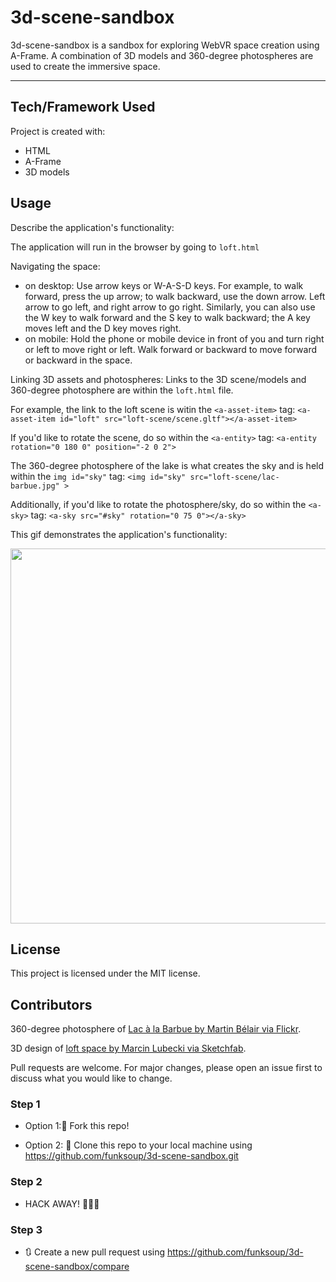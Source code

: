 
# 3d-scene-sandbox

3d-scene-sandbox is a sandbox for exploring WebVR space creation using A-Frame. A combination of 3D models and 360-degree photospheres are used to create the immersive space.


------

## Tech/Framework Used

Project is created with:

* HTML
* A-Frame
* 3D models 


## Usage

Describe the application's functionality:

The application will run in the browser by going to `loft.html`

Navigating the space: 
* on desktop: Use arrow keys or W-A-S-D keys. For example, to walk forward, press the up arrow; to walk backward, use the down arrow. Left arrow to go left, and right arrow to go right. Similarly, you can also use the W key to walk forward and the S key to walk backward; the A key moves left and the D key moves right.
* on mobile: Hold the phone or mobile device in front of you and turn right or left to move right or left. Walk forward or backward to move forward or backward in the space.

Linking 3D assets and photospheres:
Links to the 3D scene/models and 360-degree photosphere are within the `loft.html` file.

For example, the link to the loft scene is witin the `<a-asset-item>` tag:
`<a-asset-item id="loft" src="loft-scene/scene.gltf"></a-asset-item>`

If you'd like to rotate the scene, do so within the `<a-entity>` tag:
`<a-entity rotation="0 180 0" position="-2 0 2">`


The 360-degree photosphere of the lake is what creates the sky and is held within the `img id="sky"` tag:
`<img id="sky" src="loft-scene/lac-barbue.jpg" >`

Additionally, if you'd like to rotate the photosphere/sky, do so within the `<a-sky>` tag:
`<a-sky src="#sky" rotation="0 75 0"></a-sky>`



This gif demonstrates the application's functionality:

<img src = "/images/loft-lake-view.gif" width="600">



## License

This project is licensed under the MIT license.


## Contributors

360-degree photosphere of <a href="https://flic.kr/p/P7AuQk">Lac à la Barbue by Martin Bélair via Flickr</a>.

3D design of <a href="https://sketchfab.com/3d-models/apartment-interior-design-vr-ready-ce102c29aaf84a05a8607b2ac947728d">loft space by Marcin Lubecki via Sketchfab</a>.


Pull requests are welcome. For major changes, please open an issue first to discuss what you would like to change.


### Step 1

* Option 1:🍴 Fork this repo!

* Option 2: 👯 Clone this repo to your local machine using https://github.com/funksoup/3d-scene-sandbox.git

### Step 2

* HACK AWAY! 🔨🔨🔨

### Step 3

* 🔃 Create a new pull request using https://github.com/funksoup/3d-scene-sandbox/compare


